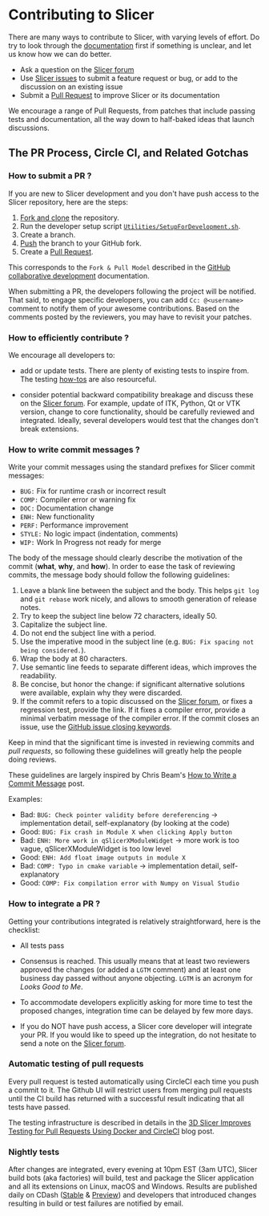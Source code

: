 Contributing to Slicer
======================

There are many ways to contribute to Slicer, with varying levels of effort.  Do try to
look through the [documentation](https://slicer.readthedocs.io/en/latest/index.html) first if something is unclear, and let us know how we can
do better.

  * Ask a question on the [Slicer forum][slicer-forum]
  * Use [Slicer issues][slicer-issues] to submit a feature request or bug, or add to the discussion on an existing issue
  * Submit a [Pull Request](https://github.com/Slicer/Slicer/pulls) to improve Slicer or its documentation

We encourage a range of Pull Requests, from patches that include passing tests and
documentation, all the way down to half-baked ideas that launch discussions.

The PR Process, Circle CI, and Related Gotchas
----------------------------------------------

### How to submit a PR ?

If you are new to Slicer development and you don't have push access to the Slicer
repository, here are the steps:

1. [Fork and clone](https://docs.github.com/get-started/quickstart/fork-a-repo) the repository.
2. Run the developer setup script [`Utilities/SetupForDevelopment.sh`](https://github.com/Slicer/Slicer/blob/main/Utilities/SetupForDevelopment.sh).
3. Create a branch.
4. [Push](https://docs.github.com/get-started/using-git/pushing-commits-to-a-remote-repository) the branch to your GitHub fork.
5. Create a [Pull Request](https://github.com/Slicer/Slicer/pulls).

This corresponds to the `Fork & Pull Model` described in the [GitHub collaborative development](https://docs.github.com/pull-requests/collaborating-with-pull-requests/getting-started/about-collaborative-development-models)
documentation.

When submitting a PR, the developers following the project will be notified. That
said, to engage specific developers, you can add `Cc: @<username>` comment to notify
them of your awesome contributions.
Based on the comments posted by the reviewers, you may have to revisit your patches.


### How to efficiently contribute ?

We encourage all developers to:

* add or update tests. There are plenty of existing tests to inspire from. The
  testing [how-tos](https://www.slicer.org/wiki/Documentation/Nightly/Developers/Tutorials/Testing) are
  also resourceful.

* consider potential backward compatibility breakage and discuss these on the
  [Slicer forum][slicer-forum]. For example, update of ITK, Python, Qt or VTK version, change to
  core functionality, should be carefully reviewed and integrated. Ideally, several
  developers would test that the changes don't break extensions.

### How to write commit messages ?

Write your commit messages using the standard prefixes for Slicer commit
messages:

  * `BUG:` Fix for runtime crash or incorrect result
  * `COMP:` Compiler error or warning fix
  * `DOC:` Documentation change
  * `ENH:` New functionality
  * `PERF:` Performance improvement
  * `STYLE:` No logic impact (indentation, comments)
  * `WIP:` Work In Progress not ready for merge

The body of the message should clearly describe the motivation of the commit
(**what**, **why**, and **how**). In order to ease the task of reviewing
commits, the message body should follow the following guidelines:

  1. Leave a blank line between the subject and the body.
  This helps `git log` and `git rebase` work nicely, and allows to smooth
  generation of release notes.
  2. Try to keep the subject line below 72 characters, ideally 50.
  3. Capitalize the subject line.
  4. Do not end the subject line with a period.
  5. Use the imperative mood in the subject line (e.g. `BUG: Fix spacing
  not being considered.`).
  6. Wrap the body at 80 characters.
  7. Use semantic line feeds to separate different ideas, which improves the
  readability.
  8. Be concise, but honor the change: if significant alternative solutions
  were available, explain why they were discarded.
  9. If the commit refers to a topic discussed on the [Slicer forum][slicer-forum], or fixes
  a regression test, provide the link. If it fixes a compiler error, provide a
  minimal verbatim message of the compiler error. If the commit closes an
  issue, use the [GitHub issue closing
  keywords](https://docs.github.com/issues/tracking-your-work-with-issues/linking-a-pull-request-to-an-issue).

Keep in mind that the significant time is invested in reviewing commits and
*pull requests*, so following these guidelines will greatly help the people
doing reviews.

These guidelines are largely inspired by Chris Beam's
[How to Write a Commit Message](https://chris.beams.io/posts/git-commit/)
post.

Examples:
  - Bad: `BUG: Check pointer validity before dereferencing` -> implementation detail, self-explanatory (by looking at the code)
  - Good: `BUG: Fix crash in Module X when clicking Apply button`
  - Bad: `ENH: More work in qSlicerXModuleWidget` -> more work is too vague, qSlicerXModuleWidget is too low level
  - Good: `ENH: Add float image outputs in module X`
  - Bad: `COMP: Typo in cmake variable` -> implementation detail, self-explanatory
  - Good: `COMP: Fix compilation error with Numpy on Visual Studio`


### How to integrate a PR ?

Getting your contributions integrated is relatively straightforward, here
is the checklist:

* All tests pass
* Consensus is reached. This usually means that at least two reviewers approved
  the changes (or added a `LGTM` comment) and at least one business day passed
  without anyone objecting. `LGTM` is an acronym for _Looks Good to Me_.
* To accommodate developers explicitly asking for more time to test the
  proposed changes, integration time can be delayed by few more days.

* If you do NOT have push access, a Slicer core developer will integrate your PR. If
  you would like to speed up the integration, do not hesitate to send a note on
  the [Slicer forum][slicer-forum].


### Automatic testing of pull requests

Every pull request is tested automatically using CircleCI each time you push a
commit to it. The Github UI will restrict users from merging pull requests until
the CI build has returned with a successful result indicating that all tests have
passed.

The testing infrastructure is described in details in the
[3D Slicer Improves Testing for Pull Requests Using Docker and CircleCI](https://blog.kitware.com/3d-slicer-improves-testing-for-pull-requests-using-docker-and-circleci/)
blog post.


### Nightly tests

After changes are integrated, every evening at 10pm EST (3am UTC), Slicer build bots (aka factories)
will build, test and package the Slicer application and all its extensions on Linux, macOS
and Windows. Results are published daily on CDash ([Stable](https://slicer.cdash.org/index.php?project=SlicerStable) & [Preview](https://slicer.cdash.org/index.php?project=SlicerPreview))
and developers that introduced changes resulting in build or test failures are notified by
email.


[slicer-forum]: https://discourse.slicer.org
[slicer-issues]: https://github.com/Slicer/Slicer/issues
